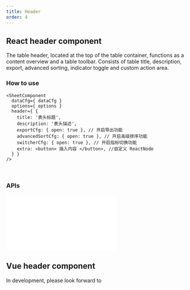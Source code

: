 ```yaml
---
title: Header
order: 4
---
```


## React header component

The table header, located at the top of the table container, functions as a content overview and a table toolbar. Consists of table title, description, export, advanced sorting, indicator toggle and custom action area.

### How to use

```tsx
<SheetComponent
  dataCfg={ dataCfg }
  options={ options }
  header={ {
    title: '表头标题',
    description: '表头描述',
    exportCfg: { open: true }, // 开启导出功能
    advancedSortCfg: { open: true }, // 开启高级排序功能
    switcherCfg: { open: true }, // 开启指标切换功能
    extra: <button> 插入内容 </button>, //自定义 ReactNode
  } }
/>
```

<br>

<playground path="react-component/header/demo/default.tsx" rid="container" height="400"></playground>

### APIs

<embed src="@/docs/common/header.en.md"></embed>

## Vue header component

In development, please look forward to
